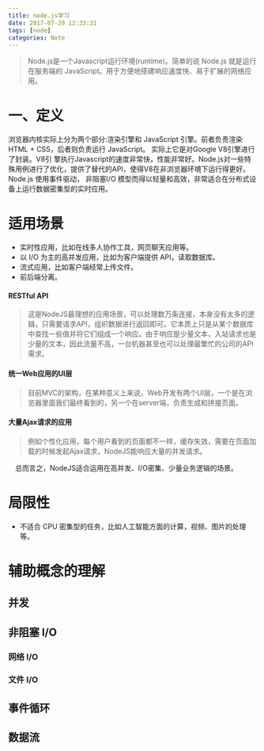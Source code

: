 ```yaml
---
title: node.js学习
date: 2017-07-20 12:33:31
tags: [node]
categories: Note
---
```


> Node.js是一个Javascript运行环境(runtime)。简单的说 Node.js 就是运行在服务端的 JavaScript。用于方便地搭建响应速度快、易于扩展的网络应用。

<!--more-->

# 一、定义
浏览器内核实际上分为两个部分:渲染引擎和 JavaScript 引擎。前者负责渲染 HTML + CSS，后者则负责运行 JavaScript。
实际上它是对Google V8引擎进行了封装。V8引 擎执行Javascript的速度非常快，性能非常好。Node.js对一些特殊用例进行了优化，提供了替代的API，使得V8在非浏览器环境下运行得更好。
Node.js 使用事件驱动， 非阻塞I/O 模型而得以轻量和高效，非常适合在分布式设备上运行数据密集型的实时应用。

# 适用场景
* 实时性应用，比如在线多人协作工具，网页聊天应用等。
* 以 I/O 为主的高并发应用，比如为客户端提供 API，读取数据库。
* 流式应用，比如客户端经常上传文件。
* 前后端分离。

#### RESTful API
> 这是NodeJS最理想的应用场景，可以处理数万条连接，本身没有太多的逻辑，只需要请求API，组织数据进行返回即可。它本质上只是从某个数据库中查找一些值并将它们组成一个响应。由于响应是少量文本，入站请求也是少量的文本，因此流量不高，一台机器甚至也可以处理最繁忙的公司的API需求。

#### 统一Web应用的UI层
> 目前MVC的架构，在某种意义上来说，Web开发有两个UI层，一个是在浏览器里面我们最终看到的，另一个在server端，负责生成和拼接页面。

#### 大量Ajax请求的应用
> 例如个性化应用，每个用户看到的页面都不一样，缓存失效，需要在页面加载的时候发起Ajax请求，NodeJS能响应大量的并发请求。

　总而言之，NodeJS适合运用在高并发、I/O密集、少量业务逻辑的场景。

# 局限性
* 不适合 CPU 密集型的任务，比如人工智能方面的计算，视频、图片的处理等。

# 辅助概念的理解

## 并发
## 非阻塞 I/O
### 网络 I/O
### 文件 I/O
## 事件循环
## 数据流



